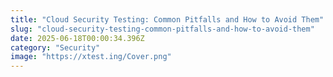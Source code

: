 ```yaml
---
title: "Cloud Security Testing: Common Pitfalls and How to Avoid Them"
slug: "cloud-security-testing-common-pitfalls-and-how-to-avoid-them"
date: 2025-06-18T00:00:34.396Z
category: "Security"
image: "https://xtest.ing/Cover.png"
---
```


